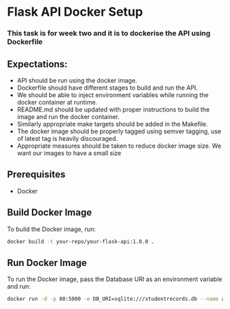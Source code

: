 # Flask API Docker Setup
### This task is for week two and it is to dockerise the API using Dockerfile

## Expectations:
- API should be run using the docker image.
- Dockerfile should have different stages to build and run the API.
- We should be able to inject environment variables while running the docker container at runtime.
- README.md should be updated with proper instructions to build the image and run the docker container.
- Similarly appropriate make targets should be added in the Makefile.
- The docker image should be properly tagged using semver tagging, use of latest tag is heavily discouraged.
- Appropriate measures should be taken to reduce docker image size. We want our images to have a small size   



## Prerequisites

- Docker

## Build Docker Image

To build the Docker image, run:

```bash
docker build -t your-repo/your-flask-api:1.0.0 .    
```

## Run Docker Image

To run the Docker image, pass the Database URI as an environment variable and run:

```bash
docker run -d -p 80:5000 -e DB_URI=sqlite:///studentrecords.db --name api royalteegee/student-record-api:1.0  
```
